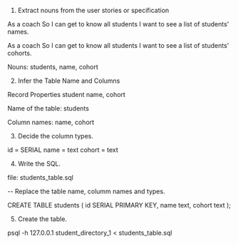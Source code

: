 1. Extract nouns from the user stories or specification

As a coach
So I can get to know all students
I want to see a list of students' names.

As a coach
So I can get to know all students
I want to see a list of students' cohorts.

Nouns: students, name, cohort

2. Infer the Table Name and Columns

Record	  Properties
student	  name, cohort

Name of the table: students

Column names: name, cohort

3. Decide the column types.

id = SERIAL
name = text
cohort = text

4. Write the SQL.

file: students_table.sql

-- Replace the table name, columm names and types.

CREATE TABLE students (
  id SERIAL PRIMARY KEY,
  name text,
  cohort text
);

5. Create the table.

psql -h 127.0.0.1 student_directory_1 < students_table.sql